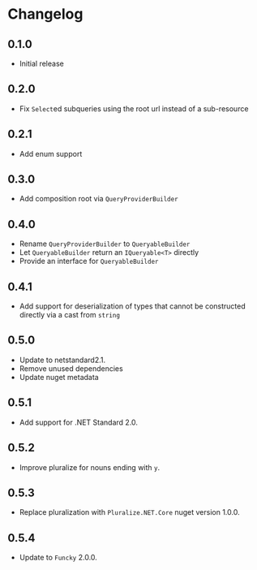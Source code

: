 # Changelog

## 0.1.0
- Initial release

## 0.2.0
- Fix `Select`ed subqueries using the root url instead of a sub-resource

## 0.2.1
- Add enum support

## 0.3.0
- Add composition root via `QueryProviderBuilder`

## 0.4.0
- Rename `QueryProviderBuilder` to `QueryableBuilder`
- Let `QueryableBuilder` return an `IQueryable<T>` directly
- Provide an interface for `QueryableBuilder`

## 0.4.1
- Add support for deserialization of types that cannot be constructed directly via a cast from `string`

## 0.5.0
- Update to netstandard2.1.
- Remove unused dependencies
- Update nuget metadata

## 0.5.1
- Add support for .NET Standard 2.0.

## 0.5.2
- Improve pluralize for nouns ending with `y`.

## 0.5.3
- Replace pluralization with `Pluralize.NET.Core` nuget version 1.0.0.

## 0.5.4
- Update to `Funcky` 2.0.0.
